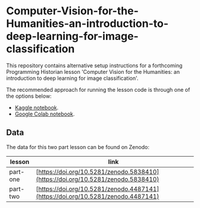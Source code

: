 # Computer-Vision-for-the-Humanities-an-introduction-to-deep-learning-for-image-classification

This repository contains alternative setup instructions for a forthcoming Programming Historian lesson 'Computer Vision for the Humanities: an introduction to deep learning for image classification'. 

The recommended approach for running the lesson code is through one of the options below:

- [Kaggle notebook](https://www.kaggle.com/code/davanstrien/ph-computer-vision-tutorial-part-1-and-2/notebook?scriptVersionId=92724200).
- [Google Colab notebook](https://colab.research.google.com/github/davanstrien/Computer-Vision-for-the-Humanities-an-introduction-to-deep-learning-for-image-classification/blob/main/ph_computer_vision_tutorial_part_1_and_2.ipynb).  

## Data 

The data for this two part lesson can be found on Zenodo:

| lesson   | link                                       |
|----------|--------------------------------------------|
| part-one | [https://doi.org/10.5281/zenodo.5838410](https://doi.org/10.5281/zenodo.5838410) |
| part-two | [https://doi.org/10.5281/zenodo.4487141](https://doi.org/10.5281/zenodo.4487141) |

